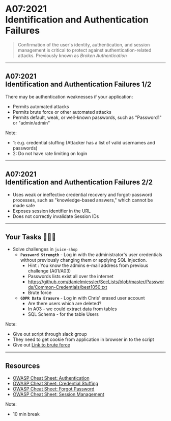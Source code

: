 # A07:2021<br>Identification and Authentication Failures

>Confirmation of the user's identity, authentication, and session management is critical to protect against authentication-related attacks. Previously known as _Broken Authentication_

---

## A07:2021<br>Identification and Authentication Failures 1/2

There may be authentication weaknesses if your application:

- Permits automated attacks <!-- .element: style="font-size:0.8em"-->
- Permits brute force or other automated attacks <!-- .element: style="font-size:0.8em"-->
- Permits default, weak, or well-known passwords, such as "Password1" or "admin/admin" <!-- .element: style="font-size:0.8em"-->

Note:

- 1: e.g. credential stuffing (Attacker has a list of valid usernames and passwords)
- 2: Do not have rate limiting on login

---

## A07:2021<br>Identification and Authentication Failures 2/2

- Uses weak or ineffective credential recovery and forgot-password processes, such as "knowledge-based answers," which cannot be made safe <!-- .element: style="font-size:0.8em"-->
- Exposes session identifier in the URL <!-- .element: style="font-size:0.8em"-->
- Does not correctly invalidate Session IDs <!-- .element: style="font-size:0.8em"-->

---

## Your Tasks 🧑🏻‍💻

- Solve challenges in `juice-shop`
    - **`Password Strength`** - Log in with the administrator's user credentials without previously changing them or applying SQL Injection.
      - Hint : You know the admins e-mail address from previous challenge (A01/A03) <!-- .element: style="font-size:0.7em"-->
      - Passwords lists exist all over the internet <!-- .element: style="font-size:0.7em"-->
      - https://github.com/danielmiessler/SecLists/blob/master/Passwords/Common-Credentials/best1050.txt <!-- .element: style="font-size:0.7em"-->
      - Brute force <!-- .element: style="font-size:0.7em"-->
    - **`GDPR Data Erasure`** - Log in with Chris' erased user account
      - Are there users which are deleted? <!-- .element: style="font-size:0.7em"-->
      - In A03 - we could extract data from tables <!-- .element: style="font-size:0.7em"-->
      - SQL Schema - for the table Users <!-- .element: style="font-size:0.7em"-->

Note:

- Give out script through slack group
- They need to get cookie from application in browser in to the script
- Give out [Link to brute force](https://github.com/bouvet/appsec-owasptop10wrkshp/tree/main/brutal)

---

## Resources

- [OWASP Cheat Sheet: Authentication](https://cheatsheetseries.owasp.org/cheatsheets/Authentication_Cheat_Sheet.html)
- [OWASP Cheat Sheet: Credential Stuffing](https://cheatsheetseries.owasp.org/cheatsheets/Credential_Stuffing_Prevention_Cheat_Sheet.html)
- [OWASP Cheat Sheet: Forgot Password](https://cheatsheetseries.owasp.org/cheatsheets/Forgot_Password_Cheat_Sheet.html)
- [OWASP Cheat Sheet: Session Management](https://cheatsheetseries.owasp.org/cheatsheets/Session_Management_Cheat_Sheet.html)

Note:

- 10 min break
